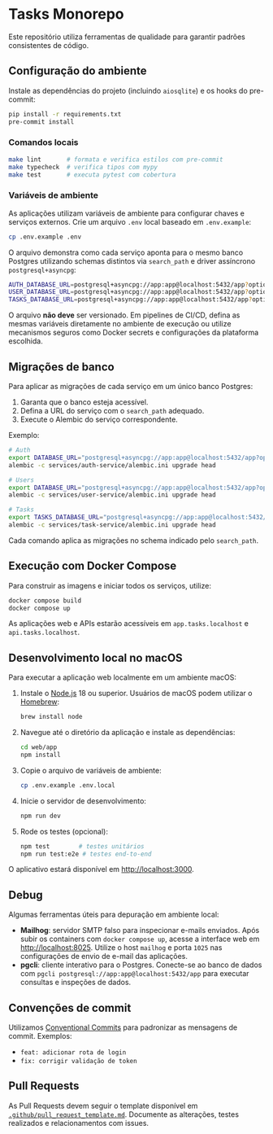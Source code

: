 # Tasks Monorepo

Este repositório utiliza ferramentas de qualidade para garantir padrões consistentes de código.

## Configuração do ambiente

Instale as dependências do projeto (incluindo `aiosqlite`) e os hooks do pre-commit:

```bash
pip install -r requirements.txt
pre-commit install
```

### Comandos locais

```bash
make lint       # formata e verifica estilos com pre-commit
make typecheck  # verifica tipos com mypy
make test       # executa pytest com cobertura
```

### Variáveis de ambiente

As aplicações utilizam variáveis de ambiente para configurar chaves e serviços externos.
Crie um arquivo `.env` local baseado em `.env.example`:

```bash
cp .env.example .env
```

O arquivo demonstra como cada serviço aponta para o mesmo banco Postgres
utilizando schemas distintos via `search_path` e driver assíncrono
`postgresql+asyncpg`:

```bash
AUTH_DATABASE_URL=postgresql+asyncpg://app:app@localhost:5432/app?options=-csearch_path%3Dauth
USER_DATABASE_URL=postgresql+asyncpg://app:app@localhost:5432/app?options=-csearch_path%3Dusers
TASKS_DATABASE_URL=postgresql+asyncpg://app:app@localhost:5432/app?options=-csearch_path%3Dtasks
```

O arquivo **não deve** ser versionado. Em pipelines de CI/CD, defina as mesmas
variáveis diretamente no ambiente de execução ou utilize mecanismos seguros como
Docker secrets e configurações da plataforma escolhida.

## Migrações de banco

Para aplicar as migrações de cada serviço em um único banco Postgres:

1. Garanta que o banco esteja acessível.
2. Defina a URL do serviço com o `search_path` adequado.
3. Execute o Alembic do serviço correspondente.

Exemplo:

```bash
# Auth
export DATABASE_URL="postgresql+asyncpg://app:app@localhost:5432/app?options=-csearch_path%3Dauth"
alembic -c services/auth-service/alembic.ini upgrade head

# Users
export DATABASE_URL="postgresql+asyncpg://app:app@localhost:5432/app?options=-csearch_path%3Dusers"
alembic -c services/user-service/alembic.ini upgrade head

# Tasks
export TASKS_DATABASE_URL="postgresql+asyncpg://app:app@localhost:5432/app?options=-csearch_path%3Dtasks"
alembic -c services/task-service/alembic.ini upgrade head
```

Cada comando aplica as migrações no schema indicado pelo `search_path`.

## Execução com Docker Compose

Para construir as imagens e iniciar todos os serviços, utilize:

```bash
docker compose build
docker compose up
```

As aplicações web e APIs estarão acessíveis em `app.tasks.localhost` e
`api.tasks.localhost`.

## Desenvolvimento local no macOS

Para executar a aplicação web localmente em um ambiente macOS:

1. Instale o [Node.js](https://nodejs.org/) 18 ou superior. Usuários de macOS podem utilizar o [Homebrew](https://brew.sh/):

   ```bash
   brew install node
   ```

2. Navegue até o diretório da aplicação e instale as dependências:

   ```bash
   cd web/app
   npm install
   ```

3. Copie o arquivo de variáveis de ambiente:

   ```bash
   cp .env.example .env.local
   ```

4. Inicie o servidor de desenvolvimento:

   ```bash
   npm run dev
   ```

5. Rode os testes (opcional):

   ```bash
   npm test        # testes unitários
   npm run test:e2e # testes end-to-end
   ```

O aplicativo estará disponível em [http://localhost:3000](http://localhost:3000).

## Debug

Algumas ferramentas úteis para depuração em ambiente local:

- **Mailhog**: servidor SMTP falso para inspecionar e-mails enviados.
  Após subir os containers com `docker compose up`, acesse a interface web em
  [http://localhost:8025](http://localhost:8025). Utilize o host `mailhog` e
  porta `1025` nas configurações de envio de e-mail das aplicações.
- **pgcli**: cliente interativo para o Postgres. Conecte-se ao banco de dados
  com `pgcli postgresql://app:app@localhost:5432/app` para executar consultas e
  inspeções de dados.

## Convenções de commit

Utilizamos [Conventional Commits](https://www.conventionalcommits.org/) para padronizar as mensagens de commit.
Exemplos:

- `feat: adicionar rota de login`
- `fix: corrigir validação de token`

## Pull Requests

As Pull Requests devem seguir o template disponível em [`.github/pull_request_template.md`](.github/pull_request_template.md).
Documente as alterações, testes realizados e relacionamentos com issues.
